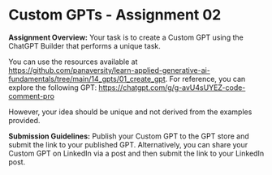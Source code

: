 # Custom GPTs - Assignment 02

**Assignment Overview:**
Your task is to create a Custom GPT using the ChatGPT Builder that performs a unique task. 

You can use the resources available at https://github.com/panaversity/learn-applied-generative-ai-fundamentals/tree/main/14_gpts/01_create_gpt. For reference, you can explore the following GPT: https://chatgpt.com/g/g-avU4sUYEZ-code-comment-pro

However, your idea should be unique and not derived from the examples provided.

**Submission Guidelines:**
Publish your Custom GPT to the GPT store and submit the link to your published GPT. Alternatively, you can share your Custom GPT on LinkedIn via a post and then submit the link to your LinkedIn post.